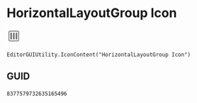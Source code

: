 # HorizontalLayoutGroup Icon
![](/img/HorizontalLayoutGroup%20Icon.png)

``` CSharp
EditorGUIUtility.IconContent("HorizontalLayoutGroup Icon")
```
## GUID
```
8377579732635165496
```
